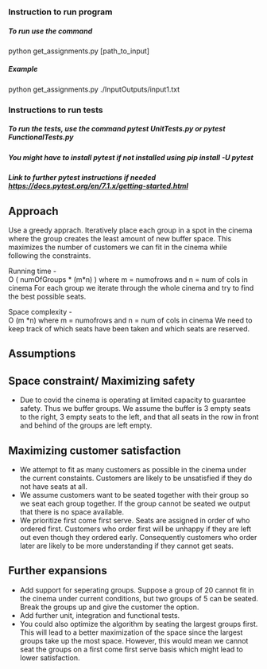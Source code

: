 ### Instruction to run program
##### To run use the command 
python get_assignments.py [path_to_input] 

##### Example 
python get_assignments.py ./InputOutputs/input1.txt

### Instructions to run tests
##### To run the tests, use the command pytest UnitTests.py or pytest FunctionalTests.py
##### You might have to install pytest if not installed using pip install -U pytest
##### Link to further pytest instructions if needed https://docs.pytest.org/en/7.1.x/getting-started.html

## Approach
Use a greedy apprach. Iteratively place each group in a spot in the cinema where the group creates the least amount of new buffer space. This maximizes the number of customers we can fit in the cinema while following the constraints. 

Running time -   
O ( numOfGroups * (m*n) ) where m = numofrows and n = num of cols in cinema
For each group we iterate through the whole cinema and try to find the best possible seats. 

Space complexity -    
O (m *n) where m = numofrows and n = num of cols in cinema
We need to keep track of which seats have been taken and which seats are reserved. 

## Assumptions

## Space constraint/ Maximizing safety
- Due to covid the cinema is operating at limited capacity to guarantee safety. Thus we buffer groups. We assume the buffer is 3 empty seats to the right, 3 empty seats to the left, and that all seats in the row in front and behind of the groups are left empty. 

## Maximizing customer satisfaction
- We attempt to fit as many customers as possible in the cinema under the current constaints. Customers are likely to be unsatisfied if they do not have seats at all. 
- We assume customers want to be seated together with their group so we seat each group together. If the group cannot be seated we output that there is no space available.
- We prioritize first come first serve. Seats are assigned in order of who ordered first. Customers who order first will be unhappy if they are left out even though they ordered early. Consequently customers who order later are likely to be more understanding if they cannot get seats. 

## Further expansions
- Add support for seperating groups. Suppose a group of 20 cannot fit in the cinema under current conditions, but two groups of 5 can be seated. Break the groups up and give the customer the option. 
- Add further unit, integration and functional tests. 
- You could also optimize the algorithm by seating the largest groups first. This will lead to a better maximization of the space since the largest groups take up the most space. However, this would mean we cannot seat the groups on a first come first serve basis which might lead to lower satisfaction. 

